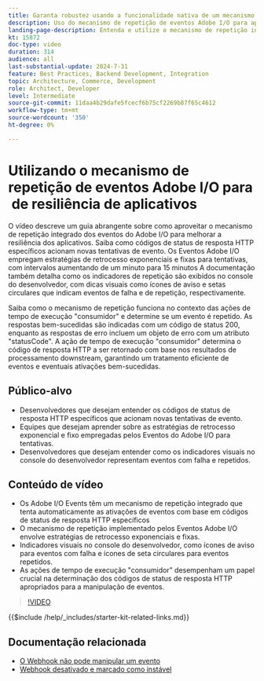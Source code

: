 ```yaml
---
title: Garanta robustez usando a funcionalidade nativa de um mecanismo de repetição.
description: Uso do mecanismo de repetição de eventos Adobe I/O para aplicativos resilientes, incluindo condições de repetição e indicadores visuais. ​
landing-page-description: Entenda e utilize o mecanismo de repetição integrado do Adobe I/O Events para aprimorar a resiliência do aplicativo e gerenciar as ativações de eventos com eficiência. ​
kt: 15872
doc-type: video
duration: 314
audience: all
last-substantial-update: 2024-7-31
feature: Best Practices, Backend Development, Integration
topic: Architecture, Commerce, Development
role: Architect, Developer
level: Intermediate
source-git-commit: 11daa4b29dafe5fcecf6b75cf2269b87f65c4612
workflow-type: tm+mt
source-wordcount: '350'
ht-degree: 0%

---
```


# Utilizando o mecanismo de repetição de eventos Adobe I/O para &#x200B; de resiliência de aplicativos

O vídeo descreve um guia abrangente sobre como aproveitar o mecanismo de repetição integrado dos eventos do Adobe I/O para melhorar a resiliência dos aplicativos. Saiba como códigos de status de resposta HTTP específicos acionam novas tentativas de evento. Os Eventos Adobe I/O empregam estratégias de retrocesso exponenciais e fixas para tentativas, com intervalos aumentando de um minuto para 15 minutos&#x200B; A documentação também detalha como os indicadores de repetição são exibidos no console do desenvolvedor, com dicas visuais como ícones de aviso e setas circulares que indicam eventos de falha e de repetição, respectivamente.

Saiba como o mecanismo de repetição funciona no contexto das ações de tempo de execução &quot;consumidor&quot; e determine se um evento é repetido. &#x200B;As respostas bem-sucedidas são indicadas com um código de status 200, enquanto as respostas de erro incluem um objeto de erro com um atributo &quot;statusCode&quot;. A ação de tempo de execução &quot;consumidor&quot; determina o código de resposta HTTP a ser retornado com base nos resultados de processamento downstream, garantindo um tratamento eficiente de eventos e eventuais ativações bem-sucedidas. &#x200B;


## Público-alvo

* Desenvolvedores que desejam entender os códigos de status de resposta HTTP específicos que acionam novas tentativas de evento.
* Equipes que desejam aprender sobre as estratégias de retrocesso exponencial e fixo empregadas pelos Eventos do Adobe I/O para tentativas.
* Desenvolvedores que desejam entender como os indicadores visuais no console do desenvolvedor representam eventos com falha e repetidos.

## Conteúdo de vídeo

* Os Adobe I/O Events têm um mecanismo de repetição integrado que tenta automaticamente as ativações de eventos com base em códigos de status de resposta HTTP específicos&#x200B;
* O mecanismo de repetição implementado pelos Eventos Adobe I/O envolve estratégias de retrocesso exponenciais e fixas. &#x200B;
* Indicadores visuais no console do desenvolvedor, como ícones de aviso para eventos com falha e ícones de seta circulares para eventos repetidos.
* As ações de tempo de execução &quot;consumidor&quot; desempenham um papel crucial na determinação dos códigos de status de resposta HTTP apropriados para a manipulação de eventos.

>[!VIDEO](https://video.tv.adobe.com/v/3431695?learn=on)

{{$include /help/_includes/starter-kit-related-links.md}}

## Documentação relacionada

* [O Webhook não pode manipular um evento](https://developer.adobe.com/events/docs/support/faq/#what-happens-if-my-webhook-is-unable-to-handle-a-specific-event-but-handles-all-other-events-gracefully)
* [Webhook desativado e marcado como instável](https://developer.adobe.com/events/docs/support/faq/#what-happens-if-my-webhook-is-down-why-is-my-event-registration-marked-as-unstable)
